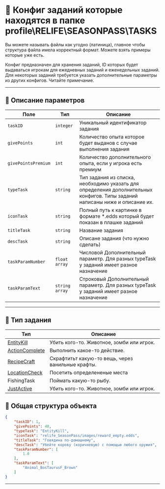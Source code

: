 
# 📄 Конфиг заданий которые находятся в папке profile\RELIFE\SEASONPASS\TASKS
Вы можете называть файлы как угодно (латиница), главное чтобы структура файла имела корректный формат. Можете взять примеры которые уже есть.

Конфиг предназначен для хранения заданий, ID которых будет выдаваться игрокам для ежедневных заданий и еженедельных заданий.
Для некоторых заданий требуется указать дополнительные параметры из других конфигов. Читайте примечание.

---

## 🧩 Описание параметров

| Поле              | Тип        |  Описание |
|-------------------|------------|----------|
| `taskID`          | `integer`  | Уникальный идентификатор задания |
| `givePoints`      | `int`   | Количество опыта которое будет выданов с случае выполнения задания|
| `givePointsPremium`      | `int`   | Количество дополнительного опыта, если у игрока есть премиум|
| `typeTask`      | `string`   | Тип задания из списка, необходимо указать для определения дополнительных конфигов. Типы заданий написаны ниже и описание их. |
| `iconTask`      | `string`   | Полный путь к картинке в формате *.edds который будет показан в плашке заданий|
| `titleTask`      | `string`   | Название задания|
| `descTask`      | `string`   |Описане задания (что нужно сделать)|
| `taskParamNumber`      | `float array`   | Числовой Дополнительный параметр. Для разных typeTask у заданий имеет разное назначение  |
| `taskParamText` | `string array`   | Строковый Дополнительный параметр. Для разных typeTask у заданий имеет разное назначение  |

---

## 🚧 Тип задания

| Тип              | Описание        |  
|-------------------|------------|
| [EntityKill](https://github.com/virusomanvs/relife_SeasonPass/blob/main/config_KillEntityTasksList.md)          | Убить кого-то. Животное, зомби или игрок. |
| [ActionComplete](https://github.com/virusomanvs/relife_SeasonPass/blob/main/config_ActionTasksList.md)         | Выполнить какое-то действие. |
| [RecipeCraft](https://github.com/virusomanvs/relife_SeasonPass/blob/main/typeTask_RecipeCraft_EXAMPLE.md)          | Скрафтитьт какую-то вещь, через ванильные крафты. |
| [LocationCheck](https://github.com/virusomanvs/relife_SeasonPass/blob/main/typeTask_LocationCheck_EXAMPLE.md)          | Посетить определененые места |
| FishingTask          | Поймать какую-то рыбу. |
| [JustActive](https://github.com/virusomanvs/relife_SeasonPass/blob/main/typeTask_JustActive_EXAMPLE.md)          | Убить кого-то. Животное, зомби или игрок. |

## 🧱 Общая структура объекта

```json
{
    "taskID": 1,
    "givePoints": 40,
    "typeTask": "EntityKill",
    "iconTask": "relife_SeasonPass/images/reward_empty.edds",
    "titleTask": "Говядина по-домашнему",
    "descTask": "Убейте корову (коричневую) с помощью любого оружия",
    "taskParamNumber": [
        1.0
    ],
    "taskParamText": [
        "Animal_BosTaurusF_Brown"
    ]
}
```

---
